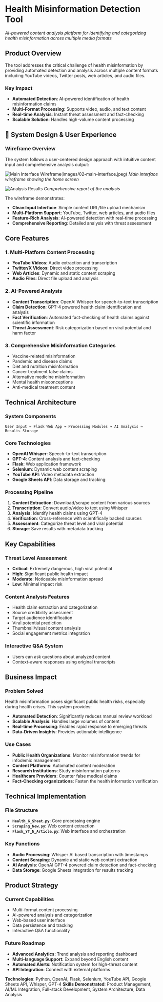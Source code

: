 # Health Misinformation Detection Tool
*AI-powered content analysis platform for identifying and categorizing health misinformation across multiple media formats*

## Product Overview

The tool addresses the critical challenge of health misinformation by providing automated detection and analysis across multiple content formats including YouTube videos, Twitter posts, web articles, and audio files.

### Key Impact
- **Automated Detection**: AI-powered identification of health misinformation claims
- **Multi-Format Processing**: Supports video, audio, and text content
- **Real-time Analysis**: Instant threat assessment and fact-checking
- **Scalable Solution**: Handles high-volume content processing

## 🎨 System Design & User Experience

### Wireframe Overview
The system follows a user-centered design approach with intuitive content input and comprehensive analysis output:

![Main Interface Wireframe](images/01-main-interface.jpeg)(images/02-main-interface.jpeg)
*Main interface wireframe showing the home screen*

![Analysis Results](images/03-analysis-results.jpeg)
*Comprehensive report of the analysis*

The wireframe demonstrates:
- **Clean Input Interface**: Simple content URL/file upload mechanism
- **Multi-Platform Support**: YouTube, Twitter, web articles, and audio files
- **Feature-Rich Analysis**: AI-powered detection with real-time processing
- **Comprehensive Reporting**: Detailed analysis with threat assessment

## Core Features

### 1. Multi-Platform Content Processing
- **YouTube Videos**: Audio extraction and transcription
- **Twitter/X Videos**: Direct video processing
- **Web Articles**: Dynamic and static content scraping
- **Audio Files**: Direct file upload and analysis

### 2. AI-Powered Analysis
- **Content Transcription**: OpenAI Whisper for speech-to-text transcription 
- **Claim Detection**: GPT-4 powered health claim identification and analysis
- **Fact Verification**: Automated fact-checking of health claims against scientific information 
- **Threat Assessment**: Risk categorization based on viral potential and harm factor

### 3. Comprehensive Misinformation Categories
- Vaccine-related misinformation
- Pandemic and disease claims
- Diet and nutrition misinformation
- Cancer treatment false claims
- Alternative medicine misinformation
- Mental health misconceptions
- Anti-medical treatment content

## Technical Architecture

### System Components
```
User Input → Flask Web App → Processing Modules → AI Analysis → Results Storage
```

### Core Technologies
- **OpenAI Whisper**: Speech-to-text transcription
- **GPT-4**: Content analysis and fact-checking
- **Flask**: Web application framework
- **Selenium**: Dynamic web content scraping
- **YouTube API**: Video metadata extraction
- **Google Sheets API**: Data storage and tracking

### Processing Pipeline
1. **Content Extraction**: Download/scrape content from various sources
2. **Transcription**: Convert audio/video to text using Whisper
3. **Analysis**: Identify health claims using GPT-4
4. **Verification**: Cross-reference with scientifically backed sources
5. **Assessment**: Categorize threat level and viral potential
6. **Storage**: Save results with metadata tracking

## Key Capabilities

### Threat Level Assessment
- **Critical**: Extremely dangerous, high viral potential
- **High**: Significant public health impact
- **Moderate**: Noticeable misinformation spread
- **Low**: Minimal impact risk

### Content Analysis Features
- Health claim extraction and categorization
- Source credibility assessment
- Target audience identification
- Viral potential prediction
- Thumbnail/visual content analysis
- Social engagement metrics integration

### Interactive Q&A System
- Users can ask questions about analyzed content
- Context-aware responses using original transcripts

## Business Impact

### Problem Solved
Health misinformation poses significant public health risks, especially during health crises. This system provides:
- **Automated Detection**: Significantly reduces manual review workload
- **Scalable Analysis**: Handles large volumes of content
- **Real-time Processing**: Enables rapid response to emerging threats
- **Data-Driven Insights**: Provides actionable intelligence

### Use Cases
- **Public Health Organizations**: Monitor misinformation trends for infodemic management 
- **Content Platforms**: Automated content moderation
- **Research Institutions**: Study misinformation patterns
- **Healthcare Providers**: Counter false medical claims
- **Fact-Checking organizations**: Fasten the health information verification

## Technical Implementation

### File Structure
- **`Health_G_Sheet.py`**: Core processing engine
- **`Scraping_New.py`**: Web content extraction
- **`Flask_YT_N_Article.py`**: Web interface and orchestration

### Key Functions
- **Audio Processing**: Whisper AI based transcription with timestamps
- **Content Scraping**: Dynamic and static web content extraction
- **AI Analysis**: OpenAI GPT-4 powered claim detection and fact-checking
- **Data Storage**: Google Sheets integration for results tracking

## Product Strategy

### Current Capabilities
- Multi-format content processing
- AI-powered analysis and categorization
- Web-based user interface
- Data persistence and tracking
- Interactive Q&A functionality

### Future Roadmap
- **Advanced Analytics**: Trend analysis and reporting dashboard
- **Multi-language Support**: Expand beyond English content
- **Automated Alerts**: Notification system for high-threat content
- **API Integration**: Connect with external platforms

**Technologies**: Python, OpenAI, Flask, Selenium, YouTube API, Google Sheets API, Whisper, GPT-4
**Skills Demonstrated**: Product Management, AI/ML Integration, Full-stack Development, System Architecture, Data Analysis
